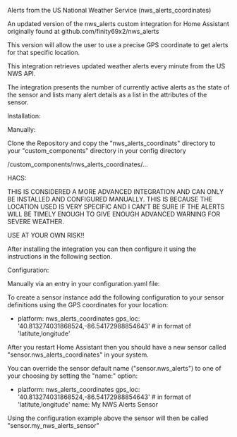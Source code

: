 Alerts from the US National Weather Service (nws_alerts_coordinates)

An updated version of the nws_alerts custom integration for Home Assistant originally found at github.com/finity69x2/nws_alerts

This version will allow the user to use a precise GPS coordinate to get alerts for that specific location.

This integration retrieves updated weather alerts every minute from the US NWS API.

The integration presents the number of currently active alerts as the state of the sensor and lists many alert details as a list in the attributes of the sensor.

Installation:

Manually:

Clone the Repository and copy the "nws_alerts_coordinats" directory to your "custom_components" directory in your config directory

<config directory>/custom_components/nws_alerts_coordinates/...

HACS:

THIS IS CONSIDERED A MORE ADVANCED INTEGRATION AND CAN ONLY BE INSTALLED AND CONFIGURED MANUALLY. THIS IS BECAUSE THE LOCATION USED IS VERY SPECIFIC AND I CAN'T BE SURE IF THE ALERTS WILL BE TIMELY ENOUGH TO GIVE ENOUGH ADVANCED WARNING FOR SEVERE WEATHER.
  
USE AT YOUR OWN RISK!!
  
After installing the integration you can then configure it using the instructions in the following section.

Configuration:

Manually via an entry in your configuration.yaml file:

To create a sensor instance add the following configuration to your sensor definitions using the GPS coordinates for your location:

- platform: nws_alerts_coordinates
  gps_loc: '40.813274031868524,-86.54172988854643' # in format of 'latitute,longitude'

After you restart Home Assistant then you should have a new sensor called "sensor.nws_alerts_coordinates" in your system.

You can override the sensor default name ("sensor.nws_alerts") to one of your choosing by setting the "name:" option:

- platform: nws_alerts_coordinates
  gps_loc: '40.813274031868524,-86.54172988854643' # in format of 'latitute,longitude'
  name: My NWS Alerts Sensor

Using the configuration example above the sensor will then be called "sensor.my_nws_alerts_sensor"
